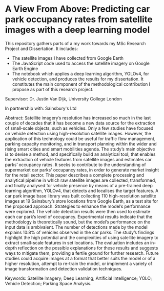 # A View From Above: Predicting car park occupancy rates from satellite images with a deep learning model

This repository gathers parts of a my work towards my MSc Research Project and Dissertation. It includes:
 - The satellite images I have collected from Google Earth
 - The JavaScript code used to access the satellite imagery on Google Earth Engine
 - The notebook which applies a deep learning algorithm, YOLOv4, for vehicle detection, and produces the results for my dissertation. It constitutes the main component of the methodological contribution I propose as part of this research project. 

Supervisor: Dr. Justin Van Dijk, University College London

In partnership with: Sainsbury's Ltd

Abstract: Satellite imagery’s resolution has increased so much in the last couple of decades that it has become a new data source for the extraction of small-scale objects, such as vehicles. Only a few studies have focused on vehicle detection using high-resolution satellite images. However, the application of this technology could be useful for traffic flow management, parking capacity monitoring, and in transport planning within the wider and rising smart cities and smart mobilities agenda. 
The study’s main objective is to devise a method, and specifically build an analytical tool, that enables the extraction of vehicle features from satellite images and estimates car parks’ occupancy rates. It seeks to contribute to the understanding of supermarket car parks’ occupancy rates, in order to generate market insight for the retail sector. This paper describes a complete processing and analytical pipeline in which raw satellite images are collected, transformed, and finally analysed for vehicle presence by means of a pre-trained deep learning algorithm, YOLOv4, that detects and localises the target features. A car park image base library was built collecting 110 high-resolution satellite images at 19 Sainsbury’s store locations from Google Earth, as a test site for the proposed approach. Strategies to enhance the model’s performance were explored. The vehicle detection results were then used to estimate each car park’s level of occupancy. Experimental results indicate that the methodology is theoretically sound, but the model’s performance on the input data is ambivalent. The number of detections made by the model explains 10.8% of vehicles observed in the car parks. The study’s findings highlight the high potential and the complexities of using satellite imagery to extract small-scale features in set locations. The evaluation includes an in-depth reflection on the possible explanations for these results and suggests ways to mitigate them, providing a fertile ground for further research. Future studies could acquire images at a format that better suits the model or of a higher resolution, attempt to re-train the model, or implement a variety of image transformation and detection validation techniques.

Keywords: Satellite Imagery; Deep Learning; Artificial Intelligence; YOLO; Vehicle Detection; Parking Space Analysis.
